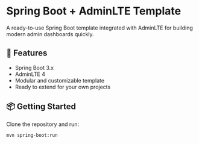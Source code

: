# Spring Boot + AdminLTE Template

A ready-to-use Spring Boot template integrated with AdminLTE for building modern admin dashboards quickly.

## 🚀 Features
- Spring Boot 3.x
- AdminLTE 4
- Modular and customizable template
- Ready to extend for your own projects

## 📦 Getting Started
Clone the repository and run:
```bash
mvn spring-boot:run
